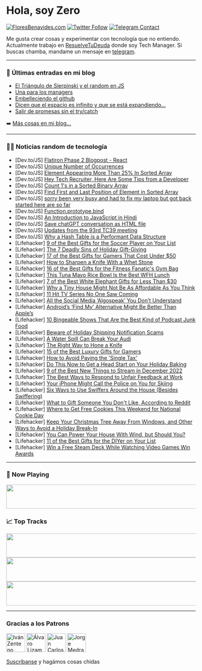 # Hola, soy Zero

[![FloresBenavides.com](https://img.shields.io/website?down_message=oops&label=MiBlog&style=for-the-badge&up_message=online&url=https%3A%2F%2Ffloresbenavides.com)](https://floresbenavides.com) [![Twitter Follow](https://img.shields.io/twitter/follow/ZeroDragon?color=%231DA1F2&label=Follow&logo=twitter&logoColor=ffffff&style=for-the-badge)](https://twitter.com/zerodragon) [![Telegram Contact](https://img.shields.io/badge/escr%C3%ADbeme-ZeroDragon-%2326A5E4?style=for-the-badge&logo=telegram)](https://t.me/zerodragon)

Me gusta crear cosas y experimentar con tecnología que no entiendo.
Actualmente trabajo en [ResuelveTuDeuda](http://github.com/resuelve) donde soy Tech Manager.
Si buscas chamba, mandame un mensaje en [telegram](https://t.me/zerodragon).

---

### 📕 Últimas entradas en mi blog
<!-- BLOG-POST-LIST:START -->
- [El Triángulo de Sierpinski y el random en JS](https://floresbenavides.com/el-triangulo-de-sierpinski-y-el-random-en-js/)
- [Una para los managers](https://floresbenavides.com/una-para-los-managers/)
- [Embelleciendo el github](https://floresbenavides.com/embelleciendo-el-github/)
- [Dicen que el espacio es infinito y que se está expandiendo…](https://floresbenavides.com/dicen-que-el-espacio-es-infinito-y-que-se-esta-expandiendo/)
- [Salir de promesas sin el try/catch](https://floresbenavides.com/salir-de-promesas-sin-el-try-catch/)
<!-- BLOG-POST-LIST:END -->

➡️ [Más cosas en mi blog...](https://floresbenavides.com)

---

### 👨‍💻 Noticias random de tecnología
<!-- TECH-POSTS:START -->
- [Dev.to/JS] [Flatiron Phase 2 Blogpost - React](https://dev.to/nicolaigorden/flatiron-phase-2-blogpost-react-gph)
- [Dev.to/JS] [Unique Number of Occurrences](https://dev.to/zeeshanali0704/unique-number-of-occurrences-5h78)
- [Dev.to/JS] [Element Appearing More Than 25% In Sorted Array](https://dev.to/zeeshanali0704/element-appearing-more-than-25-in-sorted-array-272g)
- [Dev.to/JS] [Hey Tech Recruiter, Here Are Some Tips from a Developer](https://dev.to/eevajonnapanula/hey-tech-recruiter-here-are-some-tips-from-a-developer-4hl8)
- [Dev.to/JS] [Count 1&#39;s in a Sorted Binary Array](https://dev.to/zeeshanali0704/count-1s-in-a-sorted-binary-array-25b3)
- [Dev.to/JS] [Find First and Last Position of Element in Sorted Array](https://dev.to/zeeshanali0704/find-first-and-last-position-of-element-in-sorted-array-33oc)
- [Dev.to/JS] [sorry been very busy and had to fix my laptop but got back started here are so far](https://dev.to/judahsullivan/sorry-been-very-busy-and-had-to-fix-my-laptop-but-got-back-started-here-are-so-far-4ch)
- [Dev.to/JS] [Function.prototype.bind](https://dev.to/986913/functionprototypebind-3hca)
- [Dev.to/JS] [An Introduction to JavaScript in Hindi](https://dev.to/jagveergagaan/an-introduction-to-javascript-in-hindi-b51)
- [Dev.to/JS] [Save chatGPT conversation as HTML file](https://dev.to/jcubic/save-chatgpt-as-html-file-dhh)
- [Dev.to/JS] [Updates from the 93rd TC39 meeting](https://dev.to/hemanth/updates-from-the-93rd-tc39-meeting-2n8f)
- [Dev.to/JS] [Why a Hash Table is a Performant Data Structure](https://dev.to/smilesforgood/why-a-hash-table-is-a-performant-data-structure-1abb)
- [Lifehacker] [9 of the Best Gifts for the Soccer Player on Your List](https://lifehacker.com/9-of-the-best-gifts-for-the-soccer-player-on-your-list-1849847968)
- [Lifehacker] [The 7 Deadly Sins of Holiday Gift-Giving](https://lifehacker.com/the-7-deadly-sins-of-holiday-gift-giving-1849848847)
- [Lifehacker] [17 of the Best Gifts for Gamers That Cost Under $50](https://lifehacker.com/17-of-the-best-gifts-for-gamers-that-cost-under-50-1849843651)
- [Lifehacker] [How to Sharpen a Knife With a Whet Stone](https://lifehacker.com/how-to-sharpen-a-knife-with-a-whet-stone-1849848333)
- [Lifehacker] [16 of the Best Gifts for the Fitness Fanatic&#39;s Gym Bag](https://lifehacker.com/16-of-the-best-gifts-for-the-fitness-fanatics-gym-bag-1849847762)
- [Lifehacker] [This Tuna Mayo Rice Bowl Is the Best WFH Lunch](https://lifehacker.com/this-tuna-mayo-rice-bowl-is-the-best-wfh-lunch-1849847558)
- [Lifehacker] [7 of the Best White Elephant Gifts for Less Than $30](https://lifehacker.com/7-of-the-best-white-elephant-gifts-for-less-than-30-1849847394)
- [Lifehacker] [Why a Tiny House Might Not Be As Affordable As You Think](https://lifehacker.com/why-a-tiny-house-might-not-be-as-affordable-as-you-thin-1849847134)
- [Lifehacker] [11 Hit TV Series No One Saw Coming](https://lifehacker.com/11-hit-tv-series-no-one-saw-coming-1849843144)
- [Lifehacker] [All the Social Media ‘Algospeak’ You Don’t Understand](https://lifehacker.com/all-the-social-media-algospeak-you-don-t-understand-1849841027)
- [Lifehacker] [Android’s ‘Find My’ Alternative Might Be Better Than Apple’s](https://lifehacker.com/android-s-find-my-alternative-might-be-better-than-ap-1849846349)
- [Lifehacker] [10 Bingeable Shows That Are the Best Kind of Podcast Junk Food](https://lifehacker.com/10-bingeable-shows-that-are-the-best-kind-of-podcast-ju-1849844998)
- [Lifehacker] [Beware of Holiday Shipping Notification Scams](https://lifehacker.com/beware-of-holiday-shipping-notification-scams-1849844168)
- [Lifehacker] [A Water Spill Can Break Your Audi](https://lifehacker.com/a-water-spill-can-break-your-audi-1849843494)
- [Lifehacker] [The Right Way to Hone a Knife](https://lifehacker.com/the-right-way-to-hone-a-knife-1849845256)
- [Lifehacker] [15 of the Best Luxury Gifts for Gamers](https://lifehacker.com/15-of-the-best-luxury-gifts-for-gamers-1849844923)
- [Lifehacker] [How to Avoid Paying the &#39;Single Tax&#39;](https://lifehacker.com/how-to-avoid-paying-the-single-tax-1849837004)
- [Lifehacker] [Do This Now to Get a Head Start on Your Holiday Baking](https://lifehacker.com/do-this-now-to-get-a-head-start-on-your-holiday-baking-1849842282)
- [Lifehacker] [9 of the Best New Things to Stream in December 2022](https://lifehacker.com/9-of-the-best-new-things-to-stream-in-december-2022-1849835676)
- [Lifehacker] [The Best Ways to Respond to Unfair Feedback at Work](https://lifehacker.com/the-best-ways-to-respond-to-unfair-feedback-at-work-1849842552)
- [Lifehacker] [Your iPhone Might Call the Police on You for Skiing](https://lifehacker.com/your-iphone-might-call-the-police-on-you-for-skiing-1849841895)
- [Lifehacker] [Six Ways to Use Swiffers Around the House &lpar;Besides Swiffering&rpar;](https://lifehacker.com/six-ways-to-use-swiffers-around-the-house-besides-swif-1849842819)
- [Lifehacker] [What to Gift Someone You Don&#39;t Like, According to Reddit](https://lifehacker.com/what-to-gift-someone-you-dont-like-according-to-reddit-1849842632)
- [Lifehacker] [Where to Get Free Cookies This Weekend for National Cookie Day](https://lifehacker.com/where-to-get-free-cookies-this-weekend-for-national-coo-1849842289)
- [Lifehacker] [Keep Your Christmas Tree Away From Windows, and Other Ways to Avoid a Holiday Break-In](https://lifehacker.com/keep-your-christmas-tree-away-from-windows-and-other-w-1849842462)
- [Lifehacker] [You Can Power Your House With Wind, but Should You?](https://lifehacker.com/you-can-power-your-house-with-wind-but-should-you-1849840860)
- [Lifehacker] [11 of the Best Gifts for the DIYer on Your List](https://lifehacker.com/11-of-the-best-gifts-for-the-diyer-on-your-list-1849839705)
- [Lifehacker] [Win a Free Steam Deck While Watching Video Games Win Awards](https://lifehacker.com/win-a-free-steam-deck-while-watching-video-games-win-aw-1849840788)<!-- TECH-POSTS:END -->

---

### 🎵 Now Playing
<a href="https://spotify-now-playing-dun.vercel.app/now-playing?open"><img src="https://spotify-now-playing-dun.vercel.app/now-playing" width="540" height="64"></a>

### 📈 Top Tracks
<a href="https://spotify-now-playing-dun.vercel.app/top-tracks?i=1&open"><img src="https://spotify-now-playing-dun.vercel.app/top-tracks?i=1" width="540" height="64"></a>
<a href="https://spotify-now-playing-dun.vercel.app/top-tracks?i=2&open"><img src="https://spotify-now-playing-dun.vercel.app/top-tracks?i=2" width="540" height="64"></a>
<a href="https://spotify-now-playing-dun.vercel.app/top-tracks?i=3&open"><img src="https://spotify-now-playing-dun.vercel.app/top-tracks?i=3" width="540" height="64"></a>

---

### Gracias a los Patrons
[<img src="https://avatars.githubusercontent.com/u/243380?v=4" alt="Iván Zenteno" width="50px">](https://github.com/k001) [<img src="https://avatars.githubusercontent.com/u/19955639?v=4" alt="Álvaro Lizama" width="50px">](https://github.com/alvarolizama) [<img src="https://avatars.githubusercontent.com/u/2718753?v=4" alt="Juan Carlos Ruiz" width="50px">](https://github.com/JuanCrg90) [<img src="https://avatars.githubusercontent.com/u/37025?v=4" alt="Jorge Medrano" width="50px">](https://github.com/h1pp1e) 

[Suscríbanse](https://www.patreon.com/zerodragon) y hagámos cosas chidas
